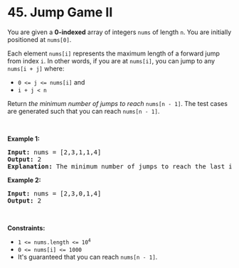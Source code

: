 # 45. Jump Game II 

<p>You are given a <strong>0-indexed</strong> array of integers <code>nums</code> of length <code>n</code>. You are initially positioned at <code>nums[0]</code>.</p>

<p>Each element <code>nums[i]</code> represents the maximum length of a forward jump from index <code>i</code>. In other words, if you are at <code>nums[i]</code>, you can jump to any <code>nums[i + j]</code> where:</p>

<ul>
	<li><code>0 &lt;= j &lt;= nums[i]</code> and</li>
	<li><code>i + j &lt; n</code></li>
</ul>

<p>Return <em>the minimum number of jumps to reach </em><code>nums[n - 1]</code>. The test cases are generated such that you can reach <code>nums[n - 1]</code>.</p>

<p>&nbsp;</p>
<p><strong class="example">Example 1:</strong></p>

<pre>
<strong>Input:</strong> nums = [2,3,1,1,4]
<strong>Output:</strong> 2
<strong>Explanation:</strong> The minimum number of jumps to reach the last index is 2. Jump 1 step from index 0 to 1, then 3 steps to the last index.
</pre>

<p><strong class="example">Example 2:</strong></p>

<pre>
<strong>Input:</strong> nums = [2,3,0,1,4]
<strong>Output:</strong> 2
</pre>

<p>&nbsp;</p>
<p><strong>Constraints:</strong></p>

<ul>
	<li><code>1 &lt;= nums.length &lt;= 10<sup>4</sup></code></li>
	<li><code>0 &lt;= nums[i] &lt;= 1000</code></li>
	<li>It&#39;s guaranteed that you can reach <code>nums[n - 1]</code>.</li>
</ul>
